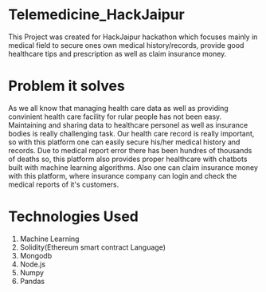 # Telemedicine_HackJaipur

This Project was created for HackJaipur hackathon which focuses mainly in medical field to secure ones own medical history/records, provide good healthcare tips and prescription as well as claim insurance money.

# Problem it solves
As we all know that managing health care data as well as providing convinient health care facility for rular people has not been easy.
Maintaining and sharing data to healthcare personel as well as insurance bodies is really challenging task. Our health care record is really important, so with this platform one can easily secure his/her medical history and records. Due to medical report error there has been hundres of thousands of deaths so, this platform also provides proper healthcare with chatbots built with machine learning algorithms. Also one can claim insurance money with this platform, where insurance company can login and check the medical reports of it's customers.
  
  
  # Technologies Used
  
  1. Machine Learning</br>
  2. Solidity(Ethereum smart contract Language)</br>
  3. Mongodb</br>
  4. Node.js</br>
  5. Numpy
  6. Pandas
  
  
  
